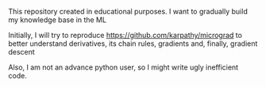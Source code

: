 This repository created in educational purposes. I want to gradually build my knowledge base in the ML

Initially, I will try to reproduce https://github.com/karpathy/micrograd to better understand derivatives, its chain rules, gradients and, finally, gradient descent

Also, I am not an advance python user, so I might write ugly inefficient code.
